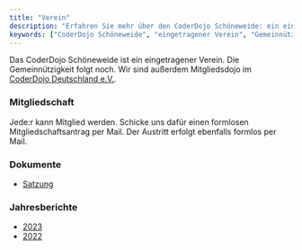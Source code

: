 ```yaml
---
title: "Verein"
description: "Erfahren Sie mehr über den CoderDojo Schöneweide: ein eingetragener Verein mit dem Ziel der digitalen Bildung für Kinder und Jugendliche."
keywords: ["CoderDojo Schöneweide", "eingetragener Verein", "Gemeinnützigkeit", "Mitgliedschaft", "Satzung", "Jahresberichte", "digitale Bildung", "Kinder", "Jugendliche", "Förderung"]
---
```


Das CoderDojo Schöneweide ist ein eingetragener Verein. Die Gemeinnützigkeit folgt noch.
Wir sind außerdem Mitgliedsdojo im [CoderDojo Deutschland e.V.](https://coderdojo-deutschland.de/).

### Mitgliedschaft
Jede:r kann Mitglied werden. Schicke uns dafür einen formlosen Mitgliedschaftsantrag per Mail. 
Der Austritt erfolgt ebenfalls formlos per Mail. 

### Dokumente
* [Satzung](/docs/verein/satzung.pdf)

### Jahresberichte
* [2023](/docs/verein/Jahresbericht2023.pdf)
* [2022](/docs/verein/Jahresbericht2022.pdf)
